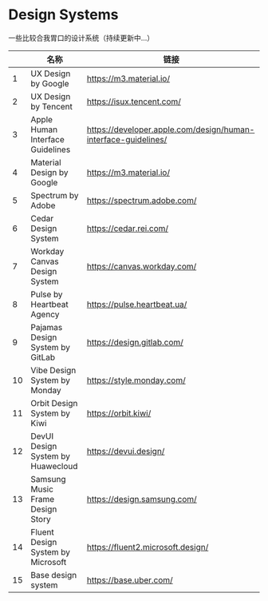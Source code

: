 # Design Systems
一些比较合我胃口的设计系统（持续更新中...）

|  | 名称 | 链接 |
| - | - | - |
| 1 | UX Design by Google | https://m3.material.io/ |
| 2 | UX Design by Tencent | https://isux.tencent.com/ |
| 3 | Apple Human Interface Guidelines | https://developer.apple.com/design/human-interface-guidelines/ |
| 4 | Material Design by Google | https://m3.material.io/ |
| 5 | Spectrum by Adobe | https://spectrum.adobe.com/ |
| 6 | Cedar Design System | https://cedar.rei.com/ |
| 7 | Workday Canvas Design System | https://canvas.workday.com/ |
| 8 | Pulse by Heartbeat Agency | https://pulse.heartbeat.ua/ |
| 9 | Pajamas Design System by GitLab | https://design.gitlab.com/ |
| 10 | Vibe Design System by Monday | https://style.monday.com/ |
| 11 | Orbit Design System by Kiwi | https://orbit.kiwi/ |
| 12 | DevUI Design System by Huawecloud | https://devui.design/ |
| 13 | Samsung Music Frame Design Story | https://design.samsung.com/ |
| 14 | Fluent Design System by Microsoft | https://fluent2.microsoft.design/ |
| 15 | Base design system | https://base.uber.com/ |
